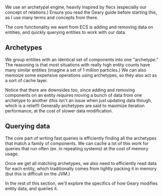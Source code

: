 We use an archetypal engine, heavily inspired by flecs (especially our concept of relations.) Ensure you read the Geary guide before starting this, as I use many terms and concepts from there.

The core functionality we want from ECS is adding and removing data on entities, and quickly querying entities to work with our data.

## Archetypes

We group entities with an identical set of components into one "archetype." The reasoning is that most situations with really high entity counts have many similar entities (imagine a set of 1 million particles.) We can also memoize some expensive operations using archetypes, so they also act as a sort of cache layer.

Notice that there are downsides too, since adding and removing components on an entity requires moving a bunch of data from one archetype to another (this isn't an issue when just updating data though, which is a relief!) Generally archetypes are said to maximize iteration performance, at the cost of slower data modification.

## Querying data

The core part of writing fast queries is efficiently finding all the archetypes that match a family of components. We can cache a lot of this work for queries that run often (ex. in repeating systems) at the cost of memory usage.

Once we get all matching archetypes, we also need to efficiently read data for each entity, which traditionally comes from tightly packing it in memory (but this is difficult on the JVM.)

In the rest of this section, we'll explore the specifics of how Geary modifies entity data, and queries it.
